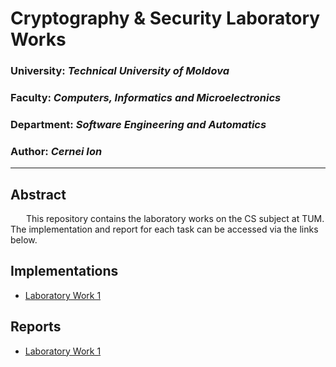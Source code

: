# Cryptography & Security Laboratory Works

### University: _Technical University of Moldova_
### Faculty: _Computers, Informatics and Microelectronics_
### Department: _Software Engineering and Automatics_
### Author: _Cernei Ion_

----

## Abstract
&ensp;&ensp;&ensp; This repository contains the laboratory works on the CS subject at TUM. The implementation and report for each task can be accessed via the links below.

## Implementations

* [Laboratory Work 1](src/lab1)

## Reports

* [Laboratory Work 1](reports/lab1.md)
